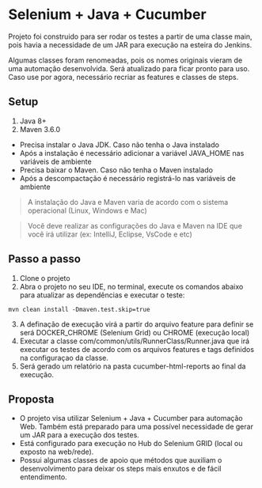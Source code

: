 # Selenium + Java + Cucumber

Projeto foi construido para ser rodar os testes a partir de uma classe main, pois havia a necessidade de um JAR para execução na esteira do Jenkins.

Algumas classes foram renomeadas, pois os nomes originais vieram de uma automação desenvolvida. Será atualizado para ficar pronto para uso. Caso use por agora, necessário recriar as features e classes de steps.

## Setup

1. Java 8+
2. Maven 3.6.0

- Precisa instalar o Java JDK. Caso não tenha o Java instalado
- Após a instalação é necessário adicionar a variável JAVA_HOME nas variáveis de ambiente
- Precisa baixar o Maven. Caso não tenha o Maven instalado
- Após a descompactação é necessário registrá-lo nas variáveis de ambiente

>A instalação do Java e Maven varia de acordo com o sistema operacional (Linux, Windows e Mac)

>Você deve realizar as configurações do Java e Maven na IDE que você irá utilizar (ex: IntelliJ, Eclipse, VsCode e etc)

## Passo a passo

1. Clone o projeto
2. Abra o projeto no seu IDE, no terminal, execute os comandos abaixo para atualizar as dependências e executar o teste:
```shell script
mvn clean install -Dmaven.test.skip=true
```
3. A definação de execução virá a partir do arquivo feature para definir se será DOCKER_CHROME (Selenium Grid) ou CHROME (execução local)
4. Executar a classe com/common/utils/RunnerClass/Runner.java que irá executar os testes de acordo com os arquivos features e tags definidos na configuraçao da classe.
5. Será gerado um relatório na pasta cucumber-html-reports ao final da execução.

## Proposta
 - O projeto visa utilizar Selenium + Java + Cucumber para automação Web. Também está preparado para uma possível necessidade de gerar um JAR para a execução dos testes.
 - Está configurado para execução no Hub do Selenium GRID (local ou exposto na web/rede).
 - Possui algumas classes de apoio que métodos que auxiliam o desenvolvimento para deixar os steps mais enxutos e de fácil entendimento.
